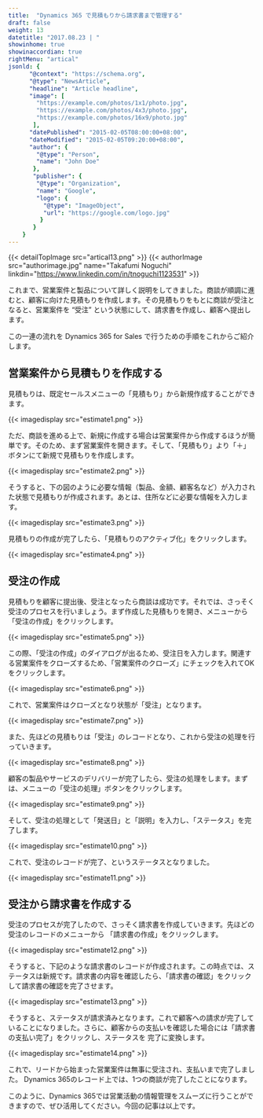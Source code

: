 ```yaml
---
title:  "Dynamics 365 で見積もりから請求書まで管理する"
draft: false
weight: 13
datetitle: "2017.08.23 | "
showinhome: true
showinaccordian: true
rightMenu: "artical"
jsonld: {
      "@context": "https://schema.org",
      "@type": "NewsArticle",
      "headline": "Article headline",
      "image": [
        "https://example.com/photos/1x1/photo.jpg",
        "https://example.com/photos/4x3/photo.jpg",
        "https://example.com/photos/16x9/photo.jpg"
       ],
      "datePublished": "2015-02-05T08:00:00+08:00",
      "dateModified": "2015-02-05T09:20:00+08:00",
      "author": {
        "@type": "Person",
        "name": "John Doe"
       },
       "publisher": {
        "@type": "Organization",
        "name": "Google",
        "logo": {
          "@type": "ImageObject",
          "url": "https://google.com/logo.jpg"
         }
       }
    }
---
```

{{< detailTopImage src="artical13.png" >}}
{{< authorImage src="authorimage.jpg" name="Takafumi Noguchi" linkdin="https://www.linkedin.com/in/tnoguchi1123531" >}}

<!-- Intro  -->
これまで、営業案件と製品について詳しく説明をしてきました。商談が順調に進むと、顧客に向けた見積もりを作成します。その見積もりをもとに商談が受注となると、営業案件を “受注” という状態にして、請求書を作成し、顧客へ提出します。

この一連の流れを Dynamics 365 for Sales で行うための手順をこれからご紹介します。


## 営業案件から見積もりを作成する
見積もりは、既定セールスメニューの「見積もり」から新規作成することができます。
<!-- Image= estimate1.png -->
{{< imagedisplay src="estimate1.png" >}}

ただ、商談を進める上で、新規に作成する場合は営業案件から作成するほうが簡単です。そのため、まず営業案件を開きます。そして、「見積もり」より「＋」ボタンにて新規で見積もりを作成します。
<!-- Image= estimate2.png -->
{{< imagedisplay src="estimate2.png" >}}

そうすると、下の図のように必要な情報（製品、金額、顧客名など）が入力された状態で見積もりが作成されます。あとは、住所などに必要な情報を入力します。
<!-- Image= estimate3.png -->
{{< imagedisplay src="estimate3.png" >}}

見積もりの作成が完了したら、「見積もりのアクティブ化」をクリックします。
<!-- Image= estimate4.png -->
{{< imagedisplay src="estimate4.png" >}}

## 受注の作成
見積もりを顧客に提出後、受注となったら商談は成功です。それでは、さっそく受注のプロセスを行いましょう。まず作成した見積もりを開き、メニューから 「受注の作成」をクリックします。
<!-- Image= estimate5.png -->
{{< imagedisplay src="estimate5.png" >}}

この際、「受注の作成」のダイアログが出るため、受注日を入力します。関連する営業案件をクローズするため、「営業案件のクローズ」にチェックを入れてOKをクリックします。
<!-- Image= estimate6.png -->
{{< imagedisplay src="estimate6.png" >}}

これで、営業案件はクローズとなり状態が「受注」となります。
<!-- Image= estimate7.png -->
{{< imagedisplay src="estimate7.png" >}}

また、先ほどの見積もりは「受注」のレコードとなり、これから受注の処理を行っていきます。
<!-- Image= estimate8.png -->
{{< imagedisplay src="estimate8.png" >}}

顧客の製品やサービスのデリバリーが完了したら、受注の処理をします。まずは、メニューの「受注の処理」ボタンをクリックします。
<!-- Image= estimate9.png -->
{{< imagedisplay src="estimate9.png" >}}

そして、受注の処理として「発送日」と「説明」を入力し、「ステータス」を完了します。
<!-- Image= estimate10.png -->
{{< imagedisplay src="estimate10.png" >}}

これで、受注のレコードが完了、というステータスとなりました。
<!-- Image= estimate11.png -->
{{< imagedisplay src="estimate11.png" >}}

## 受注から請求書を作成する
受注のプロセスが完了したので、さっそく請求書を作成していきます。先ほどの受注のレコードのメニューから 「請求書の作成」をクリックします。
<!-- Image= estimate12.png -->
{{< imagedisplay src="estimate12.png" >}}

そうすると、下記のような請求書のレコードが作成されます。この時点では、ステータスは新規です。請求書の内容を確認したら、「請求書の確認」をクリックして請求書の確認を完了させます。
<!-- Image= estimate13.png -->
{{< imagedisplay src="estimate13.png" >}}

そうすると、ステータスが請求済みとなります。これで顧客への請求が完了していることになりました。さらに、顧客からの支払いを確認した場合には「請求書の支払い完了」をクリックし、ステータスを 完了に変換します。
<!-- Image= estimate14.png -->
{{< imagedisplay src="estimate14.png" >}}

これで、リードから始まった営業案件は無事に受注され、支払いまで完了しました。 Dynamics 365のレコード上では、1つの商談が完了したことになります。

このように、Dynamics 365では営業活動の情報管理をスムーズに行うことができますので、ぜひ活用してください。今回の記事は以上です。